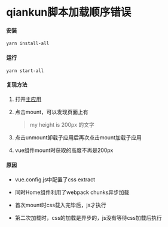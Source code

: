 # qiankun脚本加载顺序错误

#### 安装

`yarn install-all`

#### 运行

`yarn start-all`

#### 复现方法

1. 打开[主应用](http://127.0.0.1:5678)

2. 点击mount，可以发现页面上有

   > my height is 200px 的文字
   
3. 点击unmount卸载子应用后再次点击mount加载子应用

4. vue组件mount时获取的高度不再是200px

#### 原因

- vue.config.js中配置了css extract

- 同时Home组件利用了webpack chunks异步加载
- 首次mount时css载入完毕后，js才执行
- 第二次加载时，css的加载是异步的，js没有等待css加载后执行

